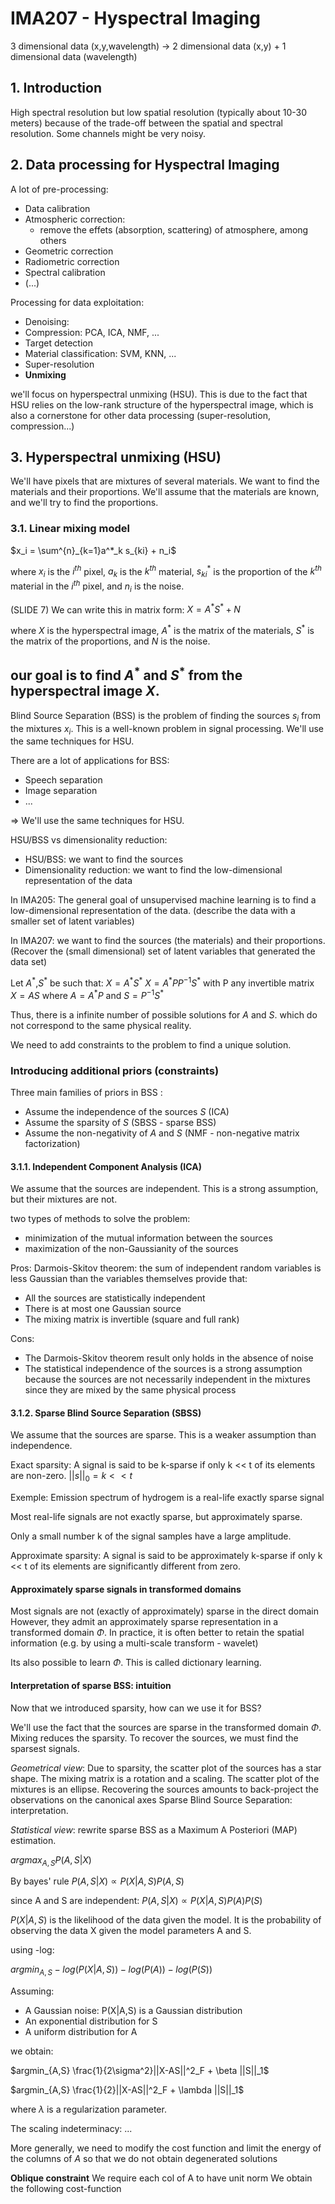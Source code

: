 # IMA207 - Hyspectral Imaging

3 dimensional data (x,y,wavelength) -> 2 dimensional data (x,y) + 1 dimensional data (wavelength)

## 1. Introduction

High spectral resolution but low spatial resolution (typically about 10-30 meters)
because of the trade-off between the spatial and spectral resolution. Some channels might be very noisy.

## 2. Data processing for Hyspectral Imaging

A lot of pre-processing:
- Data calibration
- Atmospheric correction: 
  - remove the effets (absorption, scattering) of atmosphere, among others
- Geometric correction
- Radiometric correction
- Spectral calibration
- (...)

Processing for data exploitation:
- Denoising: 
- Compression: PCA, ICA, NMF, ...
- Target detection
- Material classification: SVM, KNN, ...
- Super-resolution
- **Unmixing**

we'll focus on hyperspectral unmixing (HSU). This is due to the fact that HSU
relies on the low-rank structure of the hyperspectral image, which is also a cornerstone for other data processing (super-resolution, compression...)

## 3. Hyperspectral unmixing (HSU)

We'll have pixels that are mixtures of several materials. We want to find the materials and their proportions. We'll assume that the materials are known, and we'll try to find the proportions.

### 3.1. Linear mixing model

$x_i = \sum^{n}_{k=1}a^*_k s_{ki} + n_i$

where $x_i$ is the $i^{th}$ pixel, $a_{k}$ is the $k^{th}$ material, $s^*_{ki}$ is the proportion of the $k^{th}$ material in the $i^{th}$ pixel, and $n_i$ is the noise.

(SLIDE 7) 
We can write this in matrix form:
$X = A^* S^* + N$

where $X$ is the hyperspectral image, $A^*$ is the matrix of the materials, $S^*$ is the matrix of the proportions, and $N$ is the noise.

our goal is to find $A^*$ and $S^*$ from the hyperspectral image $X$.
---

Blind Source Separation (BSS) is the problem of finding the sources $s_i$ from the mixtures $x_i$. This is a well-known problem in signal processing. We'll use the same techniques for HSU.

There are a lot of applications for BSS:
- Speech separation
- Image separation
- ...

=> We'll use the same techniques for HSU.

HSU/BSS vs dimensionality reduction:
- HSU/BSS: we want to find the sources
- Dimensionality reduction: we want to find the low-dimensional representation of the data
  
In IMA205: The general goal of unsupervised
machine learning is to find a low-dimensional representation of the data. (describe the data with a smaller set of latent variables)

In IMA207: we want to find the sources (the materials) and their proportions. (Recover the (small dimensional) set of latent variables that generated the data
set)

Let $A^*$,$S^*$ be such that:
$X = A^* S^*$
$X = A^* PP^{-1} S^*$ with P any invertible matrix
$X = A S$
where $A = A^* P$ and $S = P^{-1} S^*$

Thus, there is a infinite number of possible solutions for $A$ and $S$. which do not correspond to the same physical reality.

We need to add constraints to the problem to find a unique solution.

### Introducing additional priors (constraints)

Three main families of priors in BSS :
- Assume the independence of the sources $S$ (ICA)
- Assume the sparsity of $S$ (SBSS - sparse BSS)  
- Assume the non-negativity of $A$ and $S$ (NMF - non-negative matrix factorization)

#### 3.1.1. Independent Component Analysis (ICA)

We assume that the sources are independent. This is a strong assumption, but their mixtures are not.

two types of methods to solve the problem:
- minimization of the mutual information between the sources
- maximization of the non-Gaussianity of the sources

Pros: 
Darmois-Skitov theorem: the sum of independent random variables is less Gaussian than the variables themselves provide that:
- All the sources are statistically independent
- There is at most one Gaussian source
- The mixing matrix is invertible (square and full rank)

Cons:
- The Darmois-Skitov theorem result only holds in the absence of noise
- The statistical independence of the sources is a strong assumption because the sources are not necessarily independent in the mixtures since they are mixed by the same physical process

#### 3.1.2. Sparse Blind Source Separation (SBSS)

We assume that the sources are sparse. This is a weaker assumption than independence. 

Exact sparsity: A signal is said to be k-sparse if only k << t of its elements are non-zero.
$||s||_0 = k << t$

Exemple: Emission spectrum of hydrogem is a real-life exactly sparse signal

Most real-life signals are not exactly sparse, but approximately sparse.

Only a small number k of the signal samples have a large amplitude.

Approximate sparsity: A signal is said to be approximately k-sparse if only k << t of its elements are significantly different from zero.

#### Approximately sparse signals in transformed domains

Most signals are not (exactly of approximately) sparse in the direct domain
However, they admit an approximately sparse representation in a transformed domain $\Phi$.
In practice, it is often better to retain the spatial information (e.g. by using a multi-scale transform - wavelet)

Its also possible to learn $\Phi$. This is called dictionary learning.

#### Interpretation of sparse BSS: intuition

Now that we introduced sparsity, how can we use it for BSS?

We'll use the fact that the sources are sparse in the transformed domain $\Phi$.
Mixing reduces the sparsity. To recover the sources, we must find the sparsest signals.

*Geometrical view*: Due to sparsity, the scatter plot of the sources has a star shape. The mixing matrix is a rotation and a scaling. The scatter plot of the mixtures is an ellipse. Recovering the sources amounts to back-project the observations on the canonical axes Sparse Blind Source Separation: interpretation.

*Statistical view*: rewrite sparse BSS as a Maximum A Posteriori (MAP) estimation.

$argmax_{A,S} P(A,S|X)$

By bayes' rule
$P(A,S|X) \propto P(X|A,S)P(A,S)$

since A and S are independent:
$P(A,S|X)  \propto P(X|A,S)P(A)P(S)$

$P(X|A,S)$ is the likelihood of the data given the model. It is the probability of observing the data X given the model parameters A and S. 

using -log:

$argmin_{A,S} -log(P(X|A,S)) -log(P(A)) -log(P(S))$

Assuming:
- A Gaussian noise: P(X|A,S) is a Gaussian distribution
- An exponential distribution for S
- A uniform distribution for A
  
we obtain:

$argmin_{A,S} \frac{1}{2\sigma^2}||X-AS||^2_F + \beta ||S||_1$

$argmin_{A,S} \frac{1}{2}||X-AS||^2_F + \lambda ||S||_1$

where $\lambda$ is a regularization parameter.

The scaling indeterminacy: 
...

More generally, we need to modify the cost function and limit the energy of the columns of $A$ so that we do not obtain degenerated solutions

**Oblique constraint**
We require each col of A to have unit norm
We obtain the following cost-function





